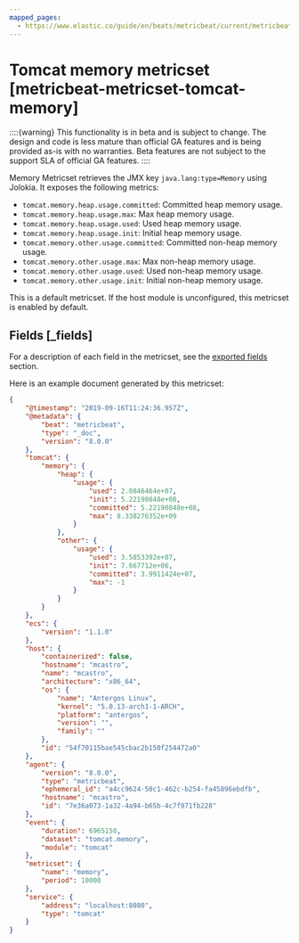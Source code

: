 ```yaml
---
mapped_pages:
  - https://www.elastic.co/guide/en/beats/metricbeat/current/metricbeat-metricset-tomcat-memory.html
---
```


<!-- This file is generated! See scripts/docs_collector.py -->

# Tomcat memory metricset [metricbeat-metricset-tomcat-memory]

::::{warning}
This functionality is in beta and is subject to change. The design and code is less mature than official GA features and is being provided as-is with no warranties. Beta features are not subject to the support SLA of official GA features.
::::


Memory Metricset retrieves the JMX key `java.lang:type=Memory` using Jolokia. It exposes the following metrics:

* `tomcat.memory.heap.usage.committed`: Committed heap memory usage.
* `tomcat.memory.heap.usage.max`: Max heap memory usage.
* `tomcat.memory.heap.usage.used`: Used heap memory usage.
* `tomcat.memory.heap.usage.init`: Initial heap memory usage.
* `tomcat.memory.other.usage.committed`: Committed non-heap memory usage.
* `tomcat.memory.other.usage.max`: Max non-heap memory usage.
* `tomcat.memory.other.usage.used`: Used non-heap memory usage.
* `tomcat.memory.other.usage.init`: Initial non-heap memory usage.

This is a default metricset. If the host module is unconfigured, this metricset is enabled by default.

## Fields [_fields]

For a description of each field in the metricset, see the [exported fields](/reference/metricbeat/exported-fields-tomcat.md) section.

Here is an example document generated by this metricset:

```json
{
    "@timestamp": "2019-09-16T11:24:36.957Z",
    "@metadata": {
        "beat": "metricbeat",
        "type": "_doc",
        "version": "8.0.0"
    },
    "tomcat": {
        "memory": {
            "heap": {
                "usage": {
                    "used": 2.0846464e+07,
                    "init": 5.22190848e+08,
                    "committed": 5.22190848e+08,
                    "max": 8.338276352e+09
                }
            },
            "other": {
                "usage": {
                    "used": 3.5853392e+07,
                    "init": 7.667712e+06,
                    "committed": 3.9911424e+07,
                    "max": -1
                }
            }
        }
    },
    "ecs": {
        "version": "1.1.0"
    },
    "host": {
        "containerized": false,
        "hostname": "mcastro",
        "name": "mcastro",
        "architecture": "x86_64",
        "os": {
            "name": "Antergos Linux",
            "kernel": "5.0.13-arch1-1-ARCH",
            "platform": "antergos",
            "version": "",
            "family": ""
        },
        "id": "54f70115bae545cbac2b150f254472a0"
    },
    "agent": {
        "version": "8.0.0",
        "type": "metricbeat",
        "ephemeral_id": "a4cc9624-50c1-462c-b254-fa45896ebdfb",
        "hostname": "mcastro",
        "id": "7e36a073-1a32-4a94-b65b-4c7f971fb228"
    },
    "event": {
        "duration": 6965150,
        "dataset": "tomcat.memory",
        "module": "tomcat"
    },
    "metricset": {
        "name": "memory",
        "period": 10000
    },
    "service": {
        "address": "localhost:8080",
        "type": "tomcat"
    }
}
```
